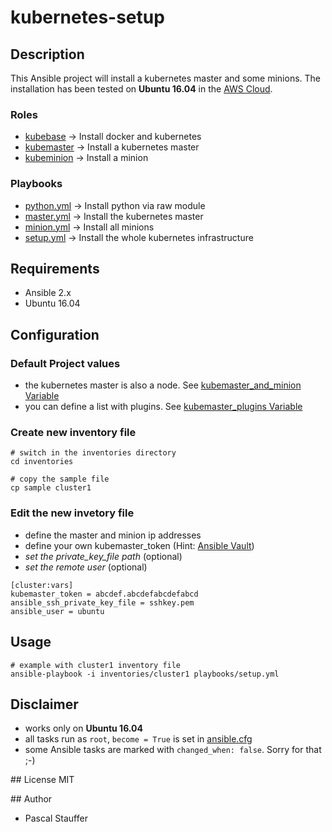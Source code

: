 # kubernetes-setup

## Description
This Ansible project will install a kubernetes master and some minions.
The installation has been tested on **Ubuntu 16.04** in the [AWS Cloud](https://aws.amazon.com).

### Roles
* [kubebase](roles/kubebase) -> Install docker and kubernetes
* [kubemaster](roles/kubemaster) -> Install a kubernetes master
* [kubeminion](roles/kubeminion) -> Install a minion

### Playbooks
* [python.yml](playbooks/python.yml) -> Install python via raw module
* [master.yml](playbooks/master.yml) -> Install the kubernetes master
* [minion.yml](playbooks/minion.yml) -> Install all minions
* [setup.yml](playbooks/setup.yml) -> Install the whole kubernetes infrastructure


## Requirements
* Ansible 2.x
* Ubuntu 16.04

## Configuration

### Default Project values
* the kubernetes master is also a node. See [kubemaster_and_minion Variable](roles/kubemaster/defaults/main.yml)
* you can define a list with plugins. See [kubemaster_plugins Variable](roles/kubemaster/defaults/main.yml)


### Create new inventory file
```
# switch in the inventories directory
cd inventories

# copy the sample file
cp sample cluster1
```

### Edit the new invetory file
* define the master and minion ip addresses 
* define your own kubemaster_token (Hint: [Ansible Vault](http://docs.ansible.com/ansible/playbooks_vault.html))
* *set the private_key_file path* (optional)
* *set the remote user* (optional)

```
[cluster:vars]
kubemaster_token = abcdef.abcdefabcdefabcd
ansible_ssh_private_key_file = sshkey.pem
ansible_user = ubuntu
```

## Usage
```
# example with cluster1 inventory file
ansible-playbook -i inventories/cluster1 playbooks/setup.yml
```

## Disclaimer
* works only on **Ubuntu 16.04**
* all tasks run as `root`, `become = True` is set in [ansible.cfg](ansible.cfg)
* some Ansible tasks are marked with `changed_when: false`. Sorry for that ;-)

## License
MIT

## Author
* Pascal Stauffer